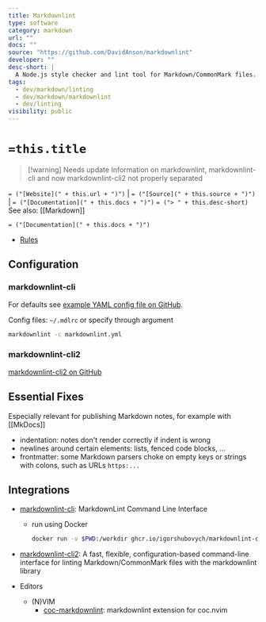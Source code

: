 ```yaml
---
title: Markdownlint
type: software
category: markdown
url: ""
docs: ""
source: "https://github.com/DavidAnson/markdownlint"
developer: ""
desc-short: |
  A Node.js style checker and lint tool for Markdown/CommonMark files.
tags:
  - dev/markdown/linting
  - dev/markdown/markdownlint
  - dev/linting
visibility: public
---
```


# `=this.title`

> [!warning] Needs update
> Information on markdownlint, markdownlint-cli and now markdownlint-cli2 not properly separated

`= ("[Website](" + this.url + ")")` |  `= ("[Source](" + this.source + ")")` | `= ("[Documentation](" + this.docs + ")")`
`= ("> " + this.desc-short)`
See also: [[Markdown]]

`= ("[Documentation](" + this.docs + ")")`

- [Rules](https://github.com/markdownlint/markdownlint/blob/main/docs/RULES.md)

## Configuration

### markdownlint-cli

For defaults see [example YAML config file on GitHub](https://github.com/DavidAnson/markdownlint/blob/main/schema/.markdownlint.yaml).

Config files: `~/.mdlrc` or specify through argument

```bash
markdownlint -c markdownlint.yml
```

### markdownlint-cli2

[markdownlint-cli2 on GitHub](https://github.com/DavidAnson/markdownlint-cli2)

## Essential Fixes

Especially relevant for publishing Markdown notes, for example with [[MkDocs]]

- indentation: notes don't render correctly if indent is wrong
- newlines around certain elements: lists, fenced code blocks, ...
- frontmatter: some Markdown parsers choke on empty keys or strings with colons, such as URLs `https:...`

## Integrations

- [markdownlint-cli](https://github.com/igorshubovych/markdownlint-cli): MarkdownLint Command Line Interface
    - run using Docker

      ```bash
      docker run -v $PWD:/workdir ghcr.io/igorshubovych/markdownlint-cli:latest "*.md"
      ```

- [markdownlint-cli2](https://github.com/DavidAnson/markdownlint-cli2): A fast, flexible, configuration-based command-line interface for linting Markdown/CommonMark files with the markdownlint library
- Editors
    - (N)VIM
        - [coc-markdownlint](https://github.com/fannheyward/coc-markdownlint): markdownlint extension for coc.nvim
